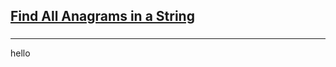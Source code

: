 <h2><a href="https://leetcode.com/problems/find-all-anagrams-in-a-string/submissions/892094394/">Find All Anagrams in a String</a></h2><h3></h3><hr>hello